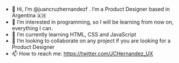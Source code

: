 - 👋 Hi, I’m @juancruzhernandezf . I’m a Product Designer based in Argentina 🇦🇷
- 👀 I’m interested in programming, so I will be learning from now on, everything I can.
- 🌱 I’m currently learning HTML, CSS and JavaScript
- 💞️ I’m looking to collaborate on any project if you are looking for a Product Designer
- 📫 How to reach me: https://twitter.com/JCHernandez_UX

<!---
juancruzhernandezf/juancruzhernandezf is a ✨ special ✨ repository because its `README.md` (this file) appears on your GitHub profile.
You can click the Preview link to take a look at your changes.
--->

